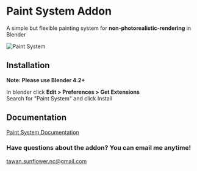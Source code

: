 # Paint System Addon
A simple but flexible painting system for **non-photorealistic-rendering** in Blender

![Paint System](https://github.com/user-attachments/assets/0db90d3b-b52a-425d-bc37-8ed9d4f41fa4)

## Installation
**Note: Please use Blender 4.2+**

In blender click **Edit > Preferences > Get Extensions**\
Search for "Paint System" and click Install

## Documentation
[Paint System Documentation](https://prairie-yarrow-e25.notion.site/PAINT-SYSTEM-DOCUMENTATION-1910a7029e86803f9ac3e0c79c67bd8c?pvs=74)

### Have questions about the addon? You can email me anytime!
tawan.sunflower.nc@gmail.com
